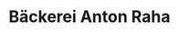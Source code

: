 ---
title: "Bäckerei Anton Raha"
url: /henndorf-am-wallersee/baeckerei-anton-raha/
shop: Bäckerei
---